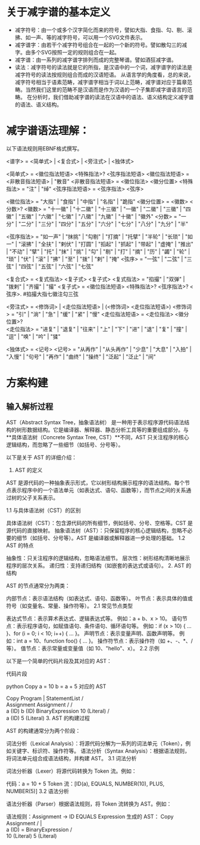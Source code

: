 # 关于减字谱的基本定义
- 减字符号：由一个或多个汉字简化而来的符号，譬如大指、食指、勾、剔、滚拂、如一声、等的减字符号，可以用一个SVG文件表示。
- 减字谱字：由若干个减字符号组合在一起的一个新的符号。譬如散勾三的减字。由多个SVG按照一定的规则组合在一起。
- 减字谱：由一系列的减字谱字排列而成的完整琴谱。譬如酒狂减字谱。
- 读法：减字符号的读法就是它的所指，是汉语中的一个词，减字谱字的读法是减字符号的读法按规则组合而成的汉语短语。
从语言学的角度看，总的来说，减字符号相当于语素范畴，减字谱字相当于词以上范畴，减字谱对应于篇章范畴。当然我们这里的范畴不是汉语而是作为汉语的一个子集即减字谱语言的范畴。
在分析时，我们借助减字谱的读法在汉语中的语法、语义结构定义减字谱的语法、语义结构。

# 减字谱语法理解：
以下语法规则用EBNF格式撰写。

<谱字> = <简单式> | <复合式> | <旁注式> | <独体式>

<简单式> = <徽位指法短语> <特殊指法>? <弦序指法短语>
<徽位指法短语> = <非散音指法短语> | "散音"
<非散音指法短语> = <徽位指法> <徽分位置>
<特殊指法> = "注" | "绰"
<弦序指法短语> = <弦序指法> <弦序>

<徽位指法> = "大指" | "食指" | "中指" | "名指" | "跪指"
<徽分位置> = <徽数> <分数>?
<徽数> = "十一徽" | "十二徽" | "十三徽" | "一徽" | "二徽" | "三徽" | "四徽" | "五徽" | "六徽" | "七徽" | "八徽" | "九徽" | "十徽" | "徽外"
<分数> = "一分" | "二分" | "三分" | "四分" | "五分" | "六分" | "七分" | "八分" | "九分" | "半"

<弦序指法> = "如一声" | "抹挑" | "勾剔" | "打摘" | "托擘" | "半轮" | "长琐" | "如一" | "滚拂" | "全扶" | "剌伏" | "打圆" | "搯起" | "抓起" | "带起" | "虚掩" | "推出" | "不动" | "擘" | "托" | "抹" | "挑" | "勾" | "剔" | "打" | "摘" | "历" | "蠲" | "轮" | "琐" | "伏" | "滚" | "拂" | "至" | "拨" | "剌" | "掩"
<弦序> = "一弦" | "二弦" | "三弦" | "四弦" | "五弦" | "六弦" | "七弦"

<复合式> = <复式指法> <复子式> <复子式>
<复式指法> = "掐撮" | "双弹" | "拨剌" | "齐撮" | "撮"
<复子式> = <徽位指法短语> <特殊指法>? <弦序指法>? <弦序>. #掐撮大指七徽注勾三弦

<旁注式> = <修饰词> | <走位指法短语> | (<修饰词> <走位指法短语>)
<修饰词> = "引" | "淌" | "急" | "缓" | "紧" | "慢"
<走位指法短语> = <走位指法> <徽分位置>?  
<走位指法> = "进复" | "退复" | "往来" | "上" | "下" | "进" | "退" | "复" | "撞" | "逗" | "唤" | "吟" | "猱"

<独体式> = <记号>
<记号> = "从再作" | "从头再作" | "少息" | "大息" | "入拍" | "入慢" | "句号" | "再作" | "曲终" | "操终" | "泛起" | "泛止" | "间"



# 方案构建

## 输入解析过程
AST（Abstract Syntax Tree，抽象语法树） 是一种用于表示程序源代码语法结构的树形数据结构。它是编译器、解释器、静态分析工具等的重要组成部分。与**具体语法树（Concrete Syntax Tree, CST）**不同，AST 只关注程序的核心逻辑结构，而忽略了一些细节（如括号、分号等）。

以下是关于 AST 的详细介绍：

1. AST 的定义

AST 是源代码的一种抽象表示形式，它以树形结构展示程序的语法结构。每个节点表示程序中的一个语法单元（如表达式、语句、函数等），而节点之间的关系通过树的父子关系表示。

1.1 与具体语法树（CST）的区别

具体语法树（CST）：包含源代码的所有细节，例如括号、分号、空格等。CST 是源代码的直接映射。
抽象语法树（AST）：只保留程序的核心逻辑结构，忽略不必要的细节（如括号、分号等）。AST 是编译器或解释器进一步处理的基础。
1.2 AST 的特点

抽象性：只关注程序的逻辑结构，忽略语法细节。
层次性：树形结构清晰地展示程序的层次关系。
递归性：支持递归结构（如嵌套的表达式或语句）。
2. AST 的结构

AST 的节点通常分为两类：

内部节点：表示语法结构（如表达式、语句、函数等）。
叶节点：表示具体的值或符号（如变量名、常量、操作符等）。
2.1 常见节点类型

表达式节点：表示算术表达式、逻辑表达式等。
例如：a + b、x > 10。
语句节点：表示程序语句，如赋值语句、条件语句、循环语句等。
例如：if (x > 10) { ... }、for (i = 0; i < 10; i++) { ... }。
声明节点：表示变量声明、函数声明等。
例如：int a = 10、function foo() { ... }。
操作符节点：表示操作符（如 +、-、*、/ 等）。
值节点：表示常量或变量值（如 10、"hello"、x）。
2.2 示例

以下是一个简单的代码片段及其对应的 AST：

代码片段

python
Copy
a = 10
b = a + 5
对应的 AST

Copy
        Program
          |
    StatementList
      /       \
  Assignment  Assignment
    /           /   \
  a (ID)      b (ID)  BinaryExpression
              10 (Literal)  /         \
                          a (ID)   5 (Literal)
3. AST 的构建过程

AST 的构建通常分为两个阶段：

词法分析（Lexical Analysis）：将源代码分解为一系列的词法单元（Token），例如关键字、标识符、操作符等。
语法分析（Syntax Analysis）：根据语法规则，将词法单元组合成语法结构，并构建 AST。
3.1 词法分析

词法分析器（Lexer）将源代码转换为 Token 流。例如：

代码：a = 10 + 5
Token 流：[ID(a), EQUALS, NUMBER(10), PLUS, NUMBER(5)]
3.2 语法分析

语法分析器（Parser）根据语法规则，将 Token 流转换为 AST。例如：

语法规则：Assignment → ID EQUALS Expression
生成的 AST：
Copy
Assignment
  /   |   \
a (ID)  =  BinaryExpression
            /         \
        10 (Literal) 5 (Literal)


        